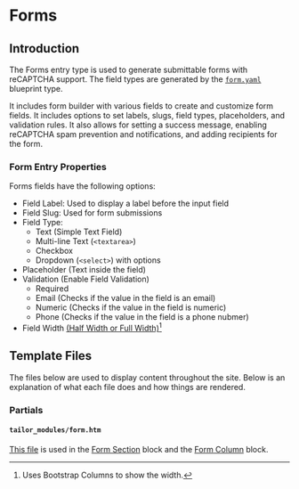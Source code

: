 # Forms

## Introduction

The Forms entry type is used to generate submittable forms with reCAPTCHA support. The field types are generated by the [`form.yaml`](https://github.com/artistro08/tailor-starter/blob/main/seeds/blueprints/forms/forms.yaml) blueprint type.

It includes form builder with various fields to create and customize form fields. It includes options to set labels, slugs, field types, placeholders, and validation rules. It also allows for setting a success message, enabling reCAPTCHA spam prevention and notifications, and adding recipients for the form.&#x20;

### Form Entry Properties

Forms fields have the following options:

* Field Label: Used to display a label before the input field
* Field Slug: Used for form submissions
* Field Type:
  * Text (Simple Text Field)
  * Multi-line Text (`<textarea>`)
  * Checkbox
  * Dropdown (`<select>`) with options
* Placeholder (Text inside the field)
* Validation (Enable Field Validation)
  * Required&#x20;
  * Email (Checks if the value in the field is an email)
  * Numeric (Checks if the value in the field is numeric)
  * Phone (Checks if the value in the field is a phone nubmer)
* Field Width [(Half Width or Full Width)](#user-content-fn-1)[^1]

## Template Files

The files below are used to display content throughout the site. Below is an explanation of what each file does and how things are rendered.&#x20;

### Partials

#### `tailor_modules/form.htm`

[This file](https://github.com/artistro08/tailor-starter/blob/main/partials/tailor\_modules/form.htm) is used in the [Form Section](../pages/blocks/form-section.md) block and the [Form Column](../pages/blocks/section/form-column.md) block.



[^1]: Uses Bootstrap Columns to show the width.
